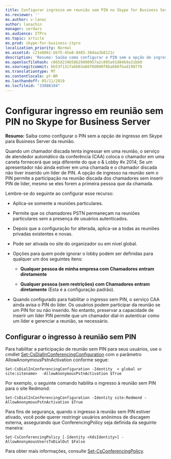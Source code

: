 ```yaml
---
title: Configurar ingresso em reunião sem PIN no Skype for Business Server
ms.reviewer: ''
ms.author: v-lanac
author: lanachin
manager: serdars
ms.audience: ITPro
ms.topic: article
ms.prod: skype-for-business-itpro
localization_priority: Normal
ms.assetid: c21e8861-bb75-45e8-8485-38daa3b8121c
description: 'Resumo: Saiba como configurar o PIN sem a opção de ingresso em Skype para Business Server da reunião.'
ms.openlocfilehash: c865d234b58b29890957a2c895a91d84b9a31bb0
ms.sourcegitcommit: bb53f131fabb03a66f0d000f8ba668fbad190778
ms.translationtype: MT
ms.contentlocale: pt-BR
ms.lasthandoff: 05/11/2019
ms.locfileid: "33888104"
---
```

# <a name="configure-pin-less-meeting-join-in-skype-for-business-server"></a>Configurar ingresso em reunião sem PIN no Skype for Business Server
 
**Resumo:** Saiba como configurar o PIN sem a opção de ingresso em Skype para Business Server da reunião.
  
Quando um chamador discada tenta ingressar em uma reunião, o serviço de atendedor automático da conferência (CAA) coloca o chamador em uma caneta fornecerá que seja diferente do que o & Lobby #x 2014; Se um apresentador não ainda estiver em uma chamada e o chamador discada não tiver inserido um líder de PIN. A opção de ingresso na reunião sem o PIN permite a participação na reunião discada dos chamadores sem inserir PIN de líder, mesmo se eles forem a primeira pessoa que da chamada. 
  
Lembre-se do seguinte ao configurar esse recurso:
  
- Aplica-se somente a reuniões particulares.
    
- Permite que os chamadores PSTN permaneçam na reuniões particulares sem a presença de usuários autenticados.
    
- Depois que a configuração for alterada, aplica-se a todas as reuniões privadas existentes e novas.
    
- Pode ser ativada no site do organizador ou em nível global.
    
- Opções para quem pode ignorar o lobby podem ser definidas para qualquer um dos seguintes itens: 
    
  - **Qualquer pessoa de minha empresa com Chamadores entram diretamente**
    
  - **Qualquer pessoa (sem restrições) com Chamadores entram diretamente** (Esta é a configuração padrão).
    
- Quando configurado para habilitar o ingresso sem PIN, o serviço CAA ainda avisa o PIN do líder. Os usuários podem participar da reunião se um PIN for ou não inserido. No entanto, preservar a capacidade de inserir um líder PIN permite que um chamador dial-in autenticar como um líder e gerenciar a reunião, se necessário.
    
## <a name="configure-pin-less-meeting-join"></a>Configurar o ingresso à reunião sem PIN

Para habilitar a participação de reunião sem PIN para seus usuários, use o cmdlet [Set-CsDialInConferencingConfiguration](https://docs.microsoft.com/powershell/module/skype/set-csdialinconferencingconfiguration?view=skype-ps) com o parâmetro AllowAnonymousPstnActivation conforme segue:
  
```
Set-CsDialInConferencingConfiguration -Identity  < global or site:sitename>  -AllowAnonymousPstnActivation $True
```

Por exemplo, o seguinte comando habilita o ingresso à reunião sem PIN para o site Redmond:
  
```
Set-CsDialInConferencingConfiguration -Identity site:Redmond -AllowAnonymousPstnActivation $True
```

Para fins de segurança, quando o ingresso à reunião sem PIN estiver ativado, você pode querer restringir usuários anônimos de discagem externa, assegurando que ConferencingPolicy seja definida da seguinte maneira:
  
```
Set-CsConferencingPolicy [-Identity <XdsIdentity>] -AllowAnonymousUsersToDialOut $False
```

Para obter mais informações, consulte [Set-CsConferencingPolicy](https://docs.microsoft.com/powershell/module/skype/set-csconferencingpolicy?view=skype-ps).
  

